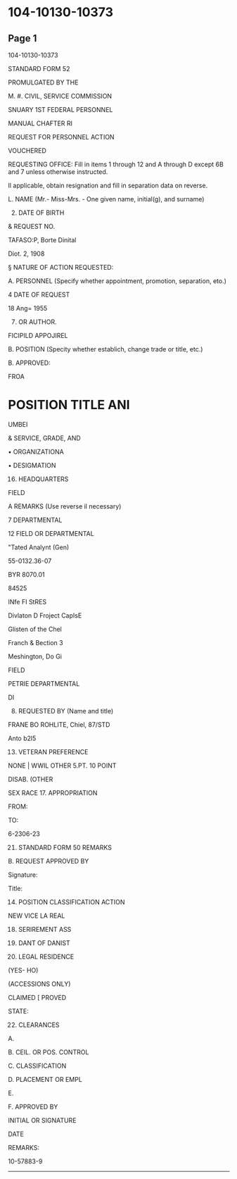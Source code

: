 # 104-10130-10373

## Page 1

104-10130-10373

STANDARD FORM 52

PROMULGATED BY THE

M. #. CIVIL, SERVICE COMMISSION

SNUARY 1ST FEDERAL PERSONNEL

MANUAL CHAFTER RI

REQUEST FOR PERSONNEL ACTION

VOUCHERED

REQUESTING OFFICE: Fill in items 1 through 12 and A through D except 6B and 7 unless otherwise instructed.

Il applicable, obtain resignation and fill in separation data on reverse.

L. NAME (Mr.- Miss-Mrs. - One given name, initial(g), and surname)

2. DATE OF BIRTH

& REQUEST NO.

TAFASO:P, Borte Dinital

Diot. 2, 1908

§ NATURE OF ACTION REQUESTED:

A. PERSONNEL (Specify whether appointment, promotion, separation, eto.)

4 DATE OF REQUEST

18 Ang= 1955

7. OR AUTHOR.

FICIPILD APPOJIREL

B. POSITION (Specity whether establich, change trade or title, etc.)

B. APPROVED:

FROA

# POSITION TITLE ANI

UMBEI

& SERVICE, GRADE, AND

• ORGANIZATIONA

• DESIGMATION

16. HEADQUARTERS

FIELD

A REMARKS (Use reverse il necessary)

7 DEPARTMENTAL

12 FIELD OR DEPARTMENTAL

"Tated Analynt (Gen)

55-0132.36-07

BYR 8070.01

84525

INfe FI StRES

Divlaton D Froject CapIsE

Glisten of the Chel

Franch & Bection 3

Meshington, Do Gi

FIELD

PETRIE DEPARTMENTAL

DI

8. REQUESTED BY (Name and title)

FRANE BO ROHLITE, Chiel, 87/STD

Anto b2l5

13. VETERAN PREFERENCE

NONE | WWIL OTHER 5.PT. 10 POINT

DISAB. (OTHER

SEX RACE 17. APPROPRIATION

FROM:

TO:

6-2306-23

21. STANDARD FORM 50 REMARKS

B. REQUEST APPROVED BY

Signature:

Title:

14. POSITION CLASSIFICATION ACTION

NEW VICE LA REAL

18. SERIREMENT ASS

19. DANT OF DANIST

20. LEGAL RESIDENCE

(YES- HO)

(ACCESSIONS ONLY)

CLAIMED [ PROVED

STATE:

22. CLEARANCES

A.

B. CEIL. OR POS. CONTROL

C. CLASSIFICATION

D. PLACEMENT OR EMPL

E.

F. APPROVED BY

INITIAL OR SIGNATURE

DATE

REMARKS:

10-57883-9

---

